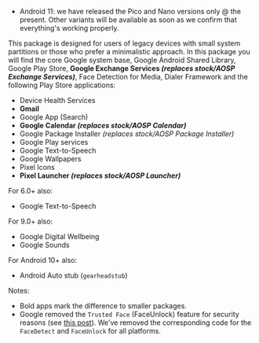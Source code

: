 * Android 11: we have released the Pico and Nano versions only @ the present. Other variants will be available as soon as we confirm that everything's working properly.

This package is designed for users of legacy devices with small system partitions or those who prefer a minimalistic approach.
In this package you will find the core Google system base, Google Android Shared Library, Google Play Store, **Google Exchange Services _(replaces stock/AOSP Exchange Services)_**, Face Detection for Media, Dialer Framework and the following Play Store applications:

* Device Health Services
* **Gmail**
* Google App (Search)
* **Google Calendar _(replaces stock/AOSP Calendar)_**
* Google Package Installer _(replaces stock/AOSP Package Installer)_
* Google Play services
* Google Text-to-Speech
* Google Wallpapers
* Pixel Icons
* **Pixel Launcher _(replaces stock/AOSP Launcher)_**

For 6.0+ also:
* Google Text-to-Speech

For 9.0+ also:
* Google Digital Wellbeing
* Google Sounds

For Android 10+ also:
* Android Auto stub (``gearheadstub``)

Notes:
* Bold apps mark the difference to smaller packages.
* Google removed the `Trusted Face` (FaceUnlock) feature for security reasons (see [this post](https://www.androidpolice.com/2019/09/04/trusted-face-smart-unlock-method-has-been-removed-from-android-devices/)). We've removed the corresponding code for the `FaceDetect` and `FaceUnlock` for all platforms.